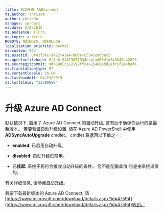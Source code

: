 ```yaml
---
title: 932升级 AADConnect
ms.author: chrisda
author: chrisda
manager: serdars
ms.date: 6/8/2018
ms.audience: ITPro
ms.topic: article
ROBOTS: NOINDEX, NOFOLLOW
localization_priority: Normal
ms.custom: 932
ms.assetid: 8f43f36c-9722-43a4-b0de-c5341c06dac5
ms.openlocfilehash: 8ffa8f64019077034bc4fad61d1d843849c42898
ms.sourcegitcommit: 9d78905c512192ffc4675468abd2efc5f2e4baf4
ms.translationtype: MT
ms.contentlocale: zh-CN
ms.lasthandoff: 04/23/2019
ms.locfileid: "32389650"
---
```

# <a name="upgrade-azure-ad-connect"></a>升级 Azure AD Connect

默认情况下, 启用了 Azure AD Connect 的自动升级, 这有助于确保你运行的是最新版本。 若要验证自动升级设置, 请在 Azure AD PowerShell 中使用**ADSyncAutoUpgrade** cmdlet。 cmdlet 将返回以下值之一: 

- **enabled**: 已启用自动升级。

- **disabled**: 自动升级已禁用。

- 已**挂起**: 系统不再符合接收自动升级的条件。 您不能配置此值;它是由系统设置的。 

有关详细信息, 请参阅[自动升级](https://docs.microsoft.com/azure/active-directory/connect/active-directory-aadconnect-feature-automatic-upgrade)。

若要下载最新版本的 Azure AD Connect, 请[https://www.microsoft.com/download/details.aspx?id=47594](https://www.microsoft.com/download/details.aspx?id=47594)转到。
